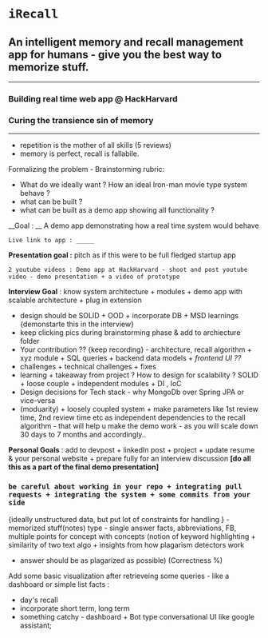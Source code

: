 # `iRecall`
## An intelligent memory and recall management app for humans - give you the best way to memorize stuff.
---
### Building real time web app @ HackHarvard
### Curing the transience sin of memory

---

* repetition is the mother of all skills (5 reviews)
* memory is perfect, recall is fallabile.


Formalizing the problem - 
Brainstorming rubric:
* What do we ideally want ? How an ideal Iron-man movie type system behave ?
* what can be built ?
* what can be built as a demo app showing all functionality ?

__Goal : __ A demo app demonstrating how a real time system would behave 

`Live link to app : _____ ` 

__Presentation goal :__ pitch as if this were to be full fledged startup app

`2 youtube videos : Demo app at HackHarvard - shoot and post youtube video - demo presentation + a video of prototype` 

__Interview Goal__ : know system architecture + modules + demo app with scalable architecture + plug in extension
* design should be SOLID + OOD + incorporate DB + MSD learnings {demonstarte this in the interview}
* keep clicking pics during brainstorming phase & add to archiecture folder 
* Your contribution ?? {keep recording} - architecture, recall algorithm + xyz module + SQL queries + backend data models + _frontend UI ??_
* challenges + technical challenges + fixes
* learning + takeaway from project ? How to design for scalability ? SOLID + loose couple + independent modules + DI , IoC
* Design decisions for Tech stack - why MongoDb over Spring JPA or vice-versa
* (moduarity) + loosely coupled system + make parameters like 1st review time, 2nd review time etc as independent dependencies 
to the recall algorithm - that will help u make the demo work - as you will scale down 30 days to 7 months and accordingly..

__Personal Goals__ : add to devpost + linkedIn post + project + update resume & your personal website + 
prepare fully for an interview discussion __[do all this as a part of the final demo presentation]__

### `be careful about working in your repo + integrating pull requests + integrating the system + some commits from your side`


{ideally unstructured data, but put lot of constraints for handling } - memorized stuff(notes) type - single answer facts, abbreviations, FB, multiple points for concept with 
concepts (notion of keyword highlighting + similarity of two text algo + insights from how plagarism detectors work 
- answer should be as plagarized as possible) (Correctness %)

Add some basic visualization after retrieveing some queries - like a dashboard or simple list facts :
* day's recall
* incorporate short term, long term 
* something catchy - dashboard + Bot type conversational UI like google assistant;


